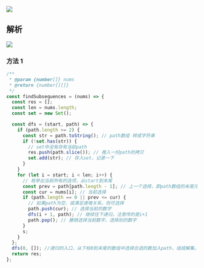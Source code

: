 ![](https://output66.oss-cn-beijing.aliyuncs.com/img/20220301123837.png)

## 解析

![](https://output66.oss-cn-beijing.aliyuncs.com/img/20220301130655.png)

### 方法 1

```js
/**
 * @param {number[]} nums
 * @return {number[][]}
 */
const findSubsequences = (nums) => {
  const res = [];
  const len = nums.length;
  const set = new Set();

  const dfs = (start, path) => {
    if (path.length >= 2) {
      const str = path.toString(); // path数组 转成字符串
      if (!set.has(str)) {
        // set中没有存有当前path
        res.push(path.slice()); // 推入一份path的拷贝
        set.add(str); // 存入set，记录一下
      }
    }
    for (let i = start; i < len; i++) {
      // 枚举出当前所有的选项，从start到末尾
      const prev = path[path.length - 1]; // 上一个选择，即path数组的末尾元素
      const cur = nums[i]; // 当前选择
      if (path.length == 0 || prev <= cur) {
        // 如果path为空，或满足递增关系，则可选择
        path.push(cur); // 选择当前的数字
        dfs(i + 1, path); // 继续往下递归，注意传的是i+1
        path.pop(); // 撤销选择当前数字，选择别的数字
      }
      s;
    }
  };
  dfs(0, []); //递归的入口，从下标0到末尾的数组中选择合适的数加入path，组成解集。初始path是空数组
  return res;
};
```
